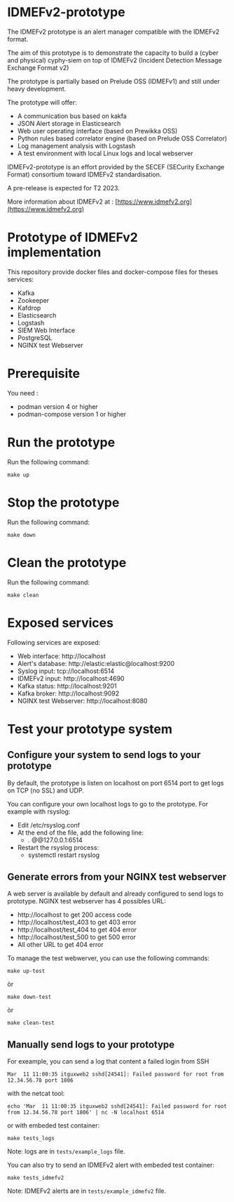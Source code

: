 # IDMEFv2-prototype

The IDMEFv2 prototype is an alert manager compatible with the IDMEFv2 format.

The aim of this prototype is to demonstrate the capacity to build a (cyber and
physical) cyphy-siem on top of IDMEFv2 (Incident Detection Message Exchange
Format v2)

The prototype is partially based on Prelude OSS (IDMEFv1) and still under heavy
development.

The prototype will offer:
* A communication bus based on kakfa
* JSON Alert storage in Elasticsearch
* Web user operating interface (based on Prewikka OSS)
* Python rules based correlator engine (based on Prelude OSS Correlator)
* Log management analysis with Logstash
* A test environment with local Linux logs and local webserver

IDMEFv2-prototype is an effort provided by the SECEF (SECurity Exchange Format)
consortium toward IDMEFv2 standardisation.

A pre-release is expected for T2 2023.

More information about IDMEFv2 at :
[https://www.idmefv2.org](https://www.idmefv2.org)

# Prototype of IDMEFv2 implementation

This repository provide docker files and docker-compose files for theses
services:

  - Kafka
  - Zookeeper
  - Kafdrop
  - Elasticsearch
  - Logstash
  - SIEM Web Interface
  - PostgreSQL
  - NGINX test Webserver

# Prerequisite

You need :

  - podman version 4 or higher
  - podman-compose version 1 or higher

# Run the prototype

Run the following command:
```
make up
```

# Stop the prototype

Run the following command:
```
make down
```

# Clean the prototype

Run the following command:
```
make clean
```

# Exposed services

Following services are exposed:

  - Web interface: http://localhost
  - Alert's database: http://elastic:elastic@localhost:9200
  - Syslog input: tcp://localhost:6514
  - IDMEFv2 input: http://localhost:4690
  - Kafka status: http://localhost:9201
  - Kafka broker: http://localhost:9092
  - NGINX test Webserver: http://localhost:8080

# Test your prototype system

## Configure your system to send logs to your prototype

By default, the prototype is listen on localhost on port 6514 port to get logs
on TCP (no SSL) and UDP.

You can configure your own localhost logs to go to the prototype. For example
with rsyslog:
  - Edit /etc/rsyslog.conf
  - At the end of the file, add the following line:
    - *.* @@127.0.0.1:6514
  - Restart the rsyslog process:
    - systemctl restart rsyslog

## Generate errors from your NGINX test webserver

A web server is available by default and already configured to send logs to
prototype. NGINX test webserver has 4 possibles URL:
  - http://localhost to get 200 access code
  - http://localhost/test_403 to get 403 error
  - http://localhost/test_404 to get 404 error
  - http://localhost/test_500 to get 500 error
  - All other URL to get 404 error

To manage the test webwerver, you can use the following commands:
```
make up-test
```
òr
```
make down-test
```
òr
```
make clean-test
```

## Manually send logs to your prototype

For exeample, you can send a log that content a failed login from SSH
```
Mar  11 11:00:35 itguxweb2 sshd[24541]: Failed password for root from 12.34.56.78 port 1806
```
with the netcat tool:
```
echo 'Mar  11 11:00:35 itguxweb2 sshd[24541]: Failed password for root from 12.34.56.78 port 1806' | nc -N localhost 6514
```
or with embeded test container:
```
make tests_logs
```
Note: logs are in `tests/example_logs` file.

You can also try to send an IDMEFv2 alert with embeded test container:
```
make tests_idmefv2
```
Note: IDMEFv2 alerts are in `tests/example_idmefv2` file.
